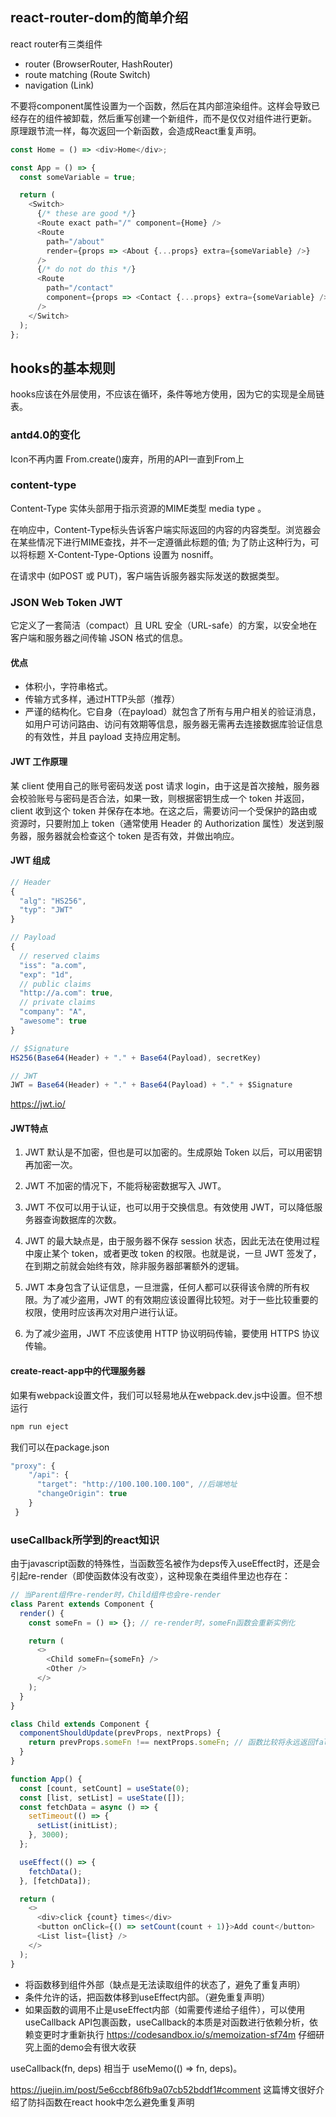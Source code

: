 ## react-router-dom的简单介绍
react router有三类组件
- router (BrowserRouter, HashRouter)
- route matching (Route Switch)
- navigation (Link)

不要将component属性设置为一个函数，然后在其内部渲染组件。这样会导致已经存在的组件被卸载，然后重写创建一个新组件，而不是仅仅对组件进行更新。
原理跟节流一样，每次返回一个新函数，会造成React重复声明。
```js
const Home = () => <div>Home</div>;

const App = () => {
  const someVariable = true;

  return (
    <Switch>
      {/* these are good */}
      <Route exact path="/" component={Home} />
      <Route
        path="/about"
        render={props => <About {...props} extra={someVariable} />}
      />
      {/* do not do this */}
      <Route
        path="/contact"
        component={props => <Contact {...props} extra={someVariable} />}
      />
    </Switch>
  );
};
```
## hooks的基本规则
hooks应该在外层使用，不应该在循环，条件等地方使用，因为它的实现是全局链表。

### antd4.0的变化
Icon不再内置
From.create()废弃，所用的API一直到From上

### content-type
Content-Type 实体头部用于指示资源的MIME类型 media type 。

在响应中，Content-Type标头告诉客户端实际返回的内容的内容类型。浏览器会在某些情况下进行MIME查找，并不一定遵循此标题的值; 为了防止这种行为，可以将标题 X-Content-Type-Options 设置为 nosniff。

在请求中 (如POST 或 PUT)，客户端告诉服务器实际发送的数据类型。

### JSON Web Token JWT
它定义了一套简洁（compact）且 URL 安全（URL-safe）的方案，以安全地在客户端和服务器之间传输 JSON 格式的信息。

#### 优点
- 体积小，字符串格式。
- 传输方式多样，通过HTTP头部（推荐）
- 严谨的结构化。它自身（在payload）就包含了所有与用户相关的验证消息，如用户可访问路由、访问有效期等信息，服务器无需再去连接数据库验证信息的有效性，并且 payload 支持应用定制。
#### JWT 工作原理
某 client 使用自己的账号密码发送 post 请求 login，由于这是首次接触，服务器会校验账号与密码是否合法，如果一致，则根据密钥生成一个 token 并返回，client 收到这个 token 并保存在本地。在这之后，需要访问一个受保护的路由或资源时，只要附加上 token（通常使用 Header 的 Authorization 属性）发送到服务器，服务器就会检查这个 token 是否有效，并做出响应。
#### JWT 组成
```js
// Header
{
  "alg": "HS256",
  "typ": "JWT"
}

// Payload
{
  // reserved claims
  "iss": "a.com",
  "exp": "1d",
  // public claims
  "http://a.com": true,
  // private claims
  "company": "A",
  "awesome": true
}

// $Signature
HS256(Base64(Header) + "." + Base64(Payload), secretKey)

// JWT
JWT = Base64(Header) + "." + Base64(Payload) + "." + $Signature
```
https://jwt.io/

#### JWT特点
1. JWT 默认是不加密，但也是可以加密的。生成原始 Token 以后，可以用密钥再加密一次。

2. JWT 不加密的情况下，不能将秘密数据写入 JWT。

3. JWT 不仅可以用于认证，也可以用于交换信息。有效使用 JWT，可以降低服务器查询数据库的次数。

4. JWT 的最大缺点是，由于服务器不保存 session 状态，因此无法在使用过程中废止某个 token，或者更改 token 的权限。也就是说，一旦 JWT 签发了，在到期之前就会始终有效，除非服务器部署额外的逻辑。

5. JWT 本身包含了认证信息，一旦泄露，任何人都可以获得该令牌的所有权限。为了减少盗用，JWT 的有效期应该设置得比较短。对于一些比较重要的权限，使用时应该再次对用户进行认证。

6. 为了减少盗用，JWT 不应该使用 HTTP 协议明码传输，要使用 HTTPS 协议传输。

#### create-react-app中的代理服务器
如果有webpack设置文件，我们可以轻易地从在webpack.dev.js中设置。但不想运行
```js
npm run eject
```
我们可以在package.json
```js
"proxy": {
    "/api": {
      "target": "http://100.100.100.100", //后端地址
      "changeOrigin": true
    }
 }

```
### useCallback所学到的react知识
由于javascript函数的特殊性，当函数签名被作为deps传入useEffect时，还是会引起re-render（即使函数体没有改变），这种现象在类组件里边也存在：
```js
// 当Parent组件re-render时，Child组件也会re-render
class Parent extends Component {
  render() {
    const someFn = () => {}; // re-render时，someFn函数会重新实例化

    return (
      <>
        <Child someFn={someFn} />
        <Other />
      </>
    );
  }
}

class Child extends Component {
  componentShouldUpdate(prevProps, nextProps) {
    return prevProps.someFn !== nextProps.someFn; // 函数比较将永远返回false
  }
}
```
```js
function App() {
  const [count, setCount] = useState(0);
  const [list, setList] = useState([]);
  const fetchData = async () => {
    setTimeout(() => {
      setList(initList);
    }, 3000);
  };

  useEffect(() => {
    fetchData();
  }, [fetchData]);

  return (
    <>
      <div>click {count} times</div>
      <button onClick={() => setCount(count + 1)}>Add count</button>
      <List list={list} />
    </>
  );
}
```
- 将函数移到组件外部（缺点是无法读取组件的状态了，避免了重复声明）
- 条件允许的话，把函数体移到useEffect内部。（避免重复声明）
- 如果函数的调用不止是useEffect内部（如需要传递给子组件），可以使用useCallback API包裹函数，useCallback的本质是对函数进行依赖分析，依赖变更时才重新执行
https://codesandbox.io/s/memoization-sf74m
仔细研究上面的demo会有很大收获

useCallback(fn, deps) 相当于 useMemo(() => fn, deps)。

https://juejin.im/post/5e6ccbf86fb9a07cb52bddf1#comment
这篇博文很好介绍了防抖函数在react hook中怎么避免重复声明